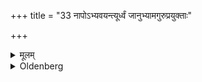+++
title = "33 नापोऽभ्यवयन्त्यूर्ध्वं जानुभ्यामगुरुप्रयुक्ताः"

+++

<details><summary>मूलम्</summary>

नापोऽभ्यवयन्त्यूर्ध्वं जानुभ्यामगुरुप्रयुक्ताः ३३
</details>

<details><summary>Oldenberg</summary>

33. They do not descend into water deeper than knee-deep, except on the injunction of their teacher.
</details>

